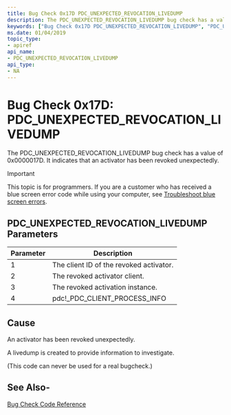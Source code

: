 ```yaml
---
title: Bug Check 0x17D PDC_UNEXPECTED_REVOCATION_LIVEDUMP
description: The PDC_UNEXPECTED_REVOCATION_LIVEDUMP bug check has a value of 0x0000017D. It indicates that an activator has been revoked unexpectedly.
keywords: ["Bug Check 0x17D PDC_UNEXPECTED_REVOCATION_LIVEDUMP", "PDC_UNEXPECTED_REVOCATION_LIVEDUMP"]
ms.date: 01/04/2019
topic_type:
- apiref
api_name:
- PDC_UNEXPECTED_REVOCATION_LIVEDUMP
api_type:
- NA
---
```


# Bug Check 0x17D: PDC\_UNEXPECTED\_REVOCATION\_LIVEDUMP

The PDC\_UNEXPECTED\_REVOCATION\_LIVEDUMP bug check has a value of 0x0000017D. It indicates that an activator has been revoked unexpectedly.

> [!IMPORTANT]
> This topic is for programmers. If you are a customer who has received a blue screen error code while using your computer, see [Troubleshoot blue screen errors](https://www.windows.com/stopcode).



 ## PDC\_UNEXPECTED\_REVOCATION\_LIVEDUMP Parameters

|Parameter|Description|
|--- |--- |
|1| The client ID of the revoked activator.|
|2| The revoked activator client. |
|3| The revoked activation instance.|
|4| pdc!_PDC_CLIENT_PROCESS_INFO |


## Cause

An activator has been revoked unexpectedly.

A livedump is created to provide information to investigate.

(This code can never be used for a real bugcheck.)



## See Also-

[Bug Check Code Reference](bug-check-code-reference2.md)

 




